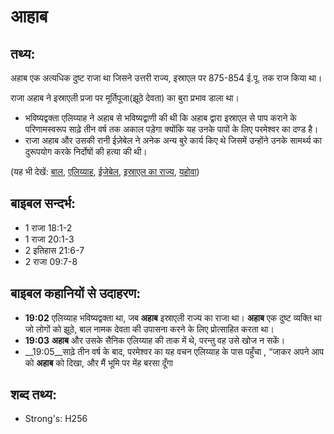 # आहाब #

## तथ्य: ##

अहाब एक अत्यधिक दुष्ट राजा था जिसने उत्तरी राज्य, इस्राएल पर 875-854 ई.पू. तक राज किया था।

राजा अहाब ने इस्राएली प्रजा पर मूर्तिपूजा(झूठे देवता) का बुरा प्रभाव डाला था।

* भविष्यद्वक्ता एलिय्याह ने अहाब से भविष्यद्वाणी की थी कि अहाब द्वारा इस्राएल से पाप कराने के परिणामस्वरूप साढ़े तीन वर्ष तक अकाल पड़ेगा क्योंकि यह उनके पापों के लिए परमेश्वर का दण्ड है।
* राजा अहाब और उसकी रानी ईज़ेबेल ने अनेक अन्य बुरे कार्य किए थे जिसमें उन्होंने उनके सामर्थ्य का दुरूपयोग करके निर्दोषों की हत्या की थी।

(यह भी देखें: [बाल](../baal.md), [एलिय्याह](../elijah.md), [ईजेबेल](../jezebel.md), [इस्राएल का राज्य](../kingdomofisrael.md), [यहोवा](../yahweh.md))

## बाइबल सन्दर्भ: ##

* 1 राजा 18:1-2
* 1 राजा 20:1-3
* 2 इतिहास 21:6-7
* 2 राजा 09:7-8

## बाइबल कहानियों से उदाहरण: ##

* __19:02__ एलिय्याह भविष्यद्वक्ता था, जब __अहाब__ इस्राएली राज्य का राजा था। __अहाब__ एक दुष्ट व्यक्ति था जो लोगों को झूठे, बाल नामक देवता की उपासना करने के लिए प्रोत्साहित करता था।
* __19:03__ __अहाब__   और उसके सैनिक एलिय्याह की ताक में थे, परन्तु वह उसे खोज न सकें।
* __19:05__साढ़े तीन वर्ष के बाद, परमेश्वर का यह वचन एलिय्याह के पास पहुँचा , “जाकर अपने आप को __अहाब__ को दिखा, और मैं भूमि पर मेंह बरसा दूँगा 

## शब्द तथ्य: ##

* Strong's: H256
